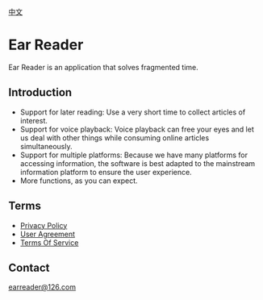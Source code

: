 [中文](./README.md)

# Ear Reader
Ear Reader is an application that solves fragmented time.

## Introduction
- Support for later reading: Use a very short time to collect articles of interest.
- Support for voice playback: Voice playback can free your eyes and let us deal with other things while consuming online articles simultaneously.
- Support for multiple platforms: Because we have many platforms for accessing information, the software is best adapted to the mainstream information platform to ensure the user experience.
- More functions, as you can expect.

## Terms
- [Privacy Policy](https://earreader.notion.site/Privacy-Policy-5d522aef32eb41e486257d237f8e93df)
- [User Agreement](https://earreader.notion.site/User-Agreement-7ed6ceb69ba14d85a849cd4b94ae2134)
- [Terms Of Service](https://earreader.notion.site/Terms-Of-Service-bd23a746ae524ea1a31e1d5abec44e29)

## Contact
earreader@126.com
